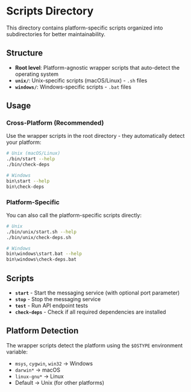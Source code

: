 # Scripts Directory

This directory contains platform-specific scripts organized into subdirectories for better maintainability.

## Structure

- **Root level**: Platform-agnostic wrapper scripts that auto-detect the operating system
- **`unix/`**: Unix-specific scripts (macOS/Linux) - `.sh` files
- **`windows/`**: Windows-specific scripts - `.bat` files

## Usage

### Cross-Platform (Recommended)
Use the wrapper scripts in the root directory - they automatically detect your platform:

```bash
# Unix (macOS/Linux)
./bin/start --help
./bin/check-deps

# Windows
bin\start --help
bin\check-deps
```

### Platform-Specific
You can also call the platform-specific scripts directly:

```bash
# Unix
./bin/unix/start.sh --help
./bin/unix/check-deps.sh

# Windows
bin\windows\start.bat --help
bin\windows\check-deps.bat
```

## Scripts

- **`start`** - Start the messaging service (with optional port parameter)
- **`stop`** - Stop the messaging service
- **`test`** - Run API endpoint tests
- **`check-deps`** - Check if all required dependencies are installed

## Platform Detection

The wrapper scripts detect the platform using the `$OSTYPE` environment variable:
- `msys`, `cygwin`, `win32` → Windows
- `darwin*` → macOS
- `linux-gnu*` → Linux
- Default → Unix (for other platforms)
